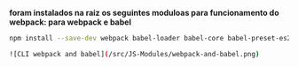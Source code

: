 **foram instalados na raiz os seguintes moduloas para funcionamento do webpack:
para webpack e babel**


```bash
npm install --save-dev webpack babel-loader babel-core babel-preset-es2015-native-modules```

![CLI webpack and babel](/src/JS-Modules/webpack-and-babel.png)
